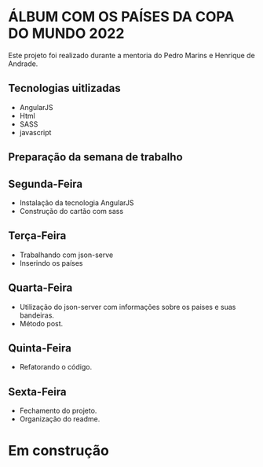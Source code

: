 # ÁLBUM COM OS PAÍSES DA COPA DO MUNDO 2022

Este projeto foi realizado durante a mentoria do Pedro Marins e Henrique de Andrade.

## Tecnologias uitlizadas

- AngularJS
- Html
- SASS
- javascript

## Preparação da semana de trabalho

## Segunda-Feira

- Instalação da tecnologia AngularJS
- Construção do cartão com sass

## Terça-Feira

- Trabalhando com json-serve
- Inserindo os países

## Quarta-Feira

- Utilização do json-server com informações sobre os paises e suas bandeiras.
- Método post.

## Quinta-Feira

- Refatorando o código.

## Sexta-Feira

- Fechamento do projeto.
- Organização do readme.

# Em construção
